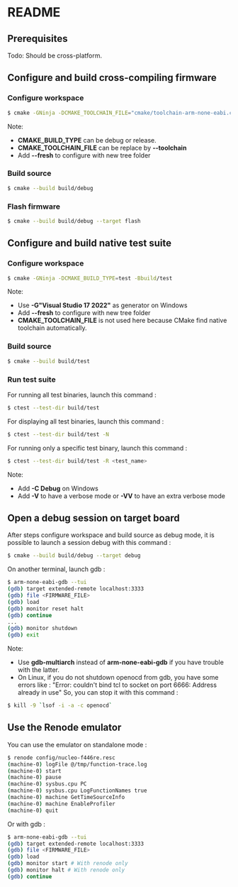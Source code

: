 # README
## Prerequisites
Todo: Should be cross-platform.
## Configure and build cross-compiling firmware
### Configure workspace
```bash
$ cmake -GNinja -DCMAKE_TOOLCHAIN_FILE="cmake/toolchain-arm-none-eabi.cmake" -DCMAKE_BUILD_TYPE=debug -Bbuild/debug
```
Note:
- **CMAKE_BUILD_TYPE** can be debug or release.
- **CMAKE_TOOLCHAIN_FILE** can be replace by **--toolchain**
- Add **--fresh** to configure with new tree folder
### Build source
```bash
$ cmake --build build/debug
```
### Flash firmware
```bash
$ cmake --build build/debug --target flash
```
## Configure and build native test suite
### Configure workspace
```bash
$ cmake -GNinja -DCMAKE_BUILD_TYPE=test -Bbuild/test
```
Note:
- Use **-G"Visual Studio 17 2022"** as generator on Windows
- Add **--fresh** to configure with new tree folder
- **CMAKE_TOOLCHAIN_FILE** is not used here because CMake find native toolchain automatically.
### Build source
```bash
$ cmake --build build/test
```
### Run test suite
For running all test binaries, launch this command :
```bash
$ ctest --test-dir build/test
```
For displaying all test binaries, launch this command :
```bash
$ ctest --test-dir build/test -N
```
For running only a specific test binary, launch this command :
```bash
$ ctest --test-dir build/test -R <test_name>
```
Note:
- Add **-C Debug** on Windows
- Add **-V** to have a verbose mode or **-VV** to have an extra verbose mode
## Open a debug session on target board
After steps configure workspace and build source as debug mode, it is possible to launch a session debug with this command :
```bash
$ cmake --build build/debug --target debug
```
On another terminal, launch gdb :
```bash
$ arm-none-eabi-gdb --tui
(gdb) target extended-remote localhost:3333
(gdb) file <FIRMWARE_FILE>
(gdb) load
(gdb) monitor reset halt
(gdb) continue
...
(gdb) monitor shutdown
(gdb) exit
```
Note:
- Use **gdb-multiarch** instead of **arm-none-eabi-gdb** if you have trouble with the latter.
- On Linux, if you do not shutdown openocd from gdb, you have some errors like : "Error: couldn't bind tcl to socket on port 6666: Address already in use"
So, you can stop it with this command :
```bash
$ kill -9 `lsof -i -a -c openocd`
```
## Use the Renode emulator
You can use the emulator on standalone mode :
```bash
$ renode config/nucleo-f446re.resc
(machine-0) logFile @/tmp/function-trace.log
(machine-0) start
(machine-0) pause
(machine-0) sysbus.cpu PC
(machine-0) sysbus.cpu LogFunctionNames true
(machine-0) machine GetTimeSourceInfo
(machine-0) machine EnableProfiler
(machine-0) quit
```
Or with gdb :
```bash
$ arm-none-eabi-gdb --tui
(gdb) target extended-remote localhost:3333
(gdb) file <FIRMWARE_FILE>
(gdb) load
(gdb) monitor start # With renode only
(gdb) monitor halt # With renode only
(gdb) continue
```
